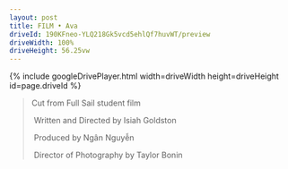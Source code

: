 ```yaml
---
layout: post
title: FILM • Ava
driveId: 190KFneo-YLQ218Gk5vcd5ehlQf7huvWT/preview 
driveWidth: 100%
driveHeight: 56.25vw
---
```




{% include googleDrivePlayer.html width=driveWidth height=driveHeight id=page.driveId %}


> Cut from Full Sail student film
>
> &nbsp;Written and Directed by Isiah Goldston
>
> &nbsp;Produced by Ngân Nguyễn
>
> &nbsp;Director of Photography by Taylor Bonin
